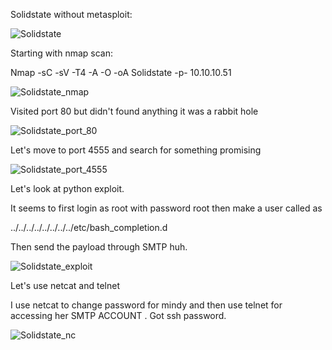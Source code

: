 Solidstate without metasploit:

![Solidstate](https://user-images.githubusercontent.com/55708909/91543637-3386c000-e93c-11ea-80cf-fd6103e59d01.png)


Starting with nmap scan:

Nmap -sC -sV -T4 -A -O -oA Solidstate -p- 10.10.10.51

![Solidstate_nmap](https://user-images.githubusercontent.com/55708909/91546796-a72acc00-e940-11ea-8d3b-aa3e90977f0c.png)

Visited port 80 but didn't found anything it was a rabbit hole


![Solidstate_port_80](https://user-images.githubusercontent.com/55708909/91545511-c3c60480-e93e-11ea-9823-d360f4e1e742.png)

Let's move to port 4555 and search for something promising

![Solidstate_port_4555](https://user-images.githubusercontent.com/55708909/91545769-215a5100-e93f-11ea-8de2-b35a8fda7946.png)


Let's look at python exploit.

It seems to first login as root with password root then make a user called as 

../../../../../../../../etc/bash_completion.d

Then send the payload through SMTP huh.

![Solidstate_exploit](https://user-images.githubusercontent.com/55708909/91546142-a180b680-e93f-11ea-9df4-e833cf7b7b74.png)

Let's use netcat and telnet

I use netcat to change password for mindy and then use telnet for accessing her SMTP ACCOUNT . Got ssh password.

![Solidstate_nc](https://user-images.githubusercontent.com/55708909/91548710-6b453600-e943-11ea-83a7-fa23c1e2439e.png)




